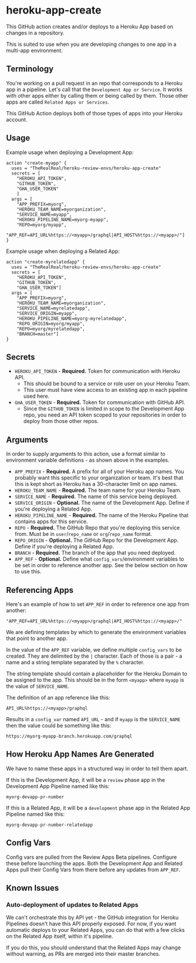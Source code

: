 # heroku-app-create

This GitHub action creates and/or deploys to a Heroku App based on changes in a repository.

This is suited to use when you are developing changes to one app in a multi-app environment.

## Terminology

You're working on a pull request in an repo that corresponds to a Heroku app in a pipeline. Let's call that the `Development App or Service`. It works with other apps either by calling them or being called by them. Those other apps are called `Related Apps or Services`.

This GitHub Action deploys both of those types of apps into your Heroku account.

## Usage

Example usage when deploying a Development App:

```
action "create-myapp" {
  uses = "TheRealReal/heroku-review-envs/heroku-app-create"
  secrets = [
    "HEROKU_API_TOKEN",
    "GITHUB_TOKEN",
    "GHA_USER_TOKEN"
    ]
  args = [
    "APP_PREFIX=myorg",
    "HEROKU_TEAM_NAME=myorganization",
    "SERVICE_NAME=myapp",
    "HEROKU_PIPELINE_NAME=myorg-myapp",
    "REPO=myorg/myapp",
    "APP_REF=API_URL%https://<myapp>/graphql|API_HOST%https://<myapp>/"]
}
```

Example usage when deploying a Related App:

```
action "create-myrelatedapp" {
  uses = "TheRealReal/heroku-review-envs/heroku-app-create"
  secrets = [
    "HEROKU_API_TOKEN",
    "GITHUB_TOKEN",
    "GHA_USER_TOKEN"]
  args = [
    "APP_PREFIX=myorg",
    "HEROKU_TEAM_NAME=myorganization",
    "SERVICE_NAME=myrelatedapp",
    "SERVICE_ORIGIN=myapp",
    "HEROKU_PIPELINE_NAME=myorg-myrelatedapp",
    "REPO_ORIGIN=myorg/myapp",
    "REPO=myorg/myrelatedapp",
    "BRANCH=master"]
}
```

## Secrets

* `HEROKU_API_TOKEN` - **Required.** Token for communication with Heroku API.
  * This should be bound to a service or role user on your Heroku Team.
  * This user must have view access to an existing app in each pipeline used here.
* `GHA_USER_TOKEN` - **Required.** Token for communication with GitHub API.
  * Since the `GITHUB_TOKEN` is limited in scope to the Development App repo, you need an API token scoped to your repositories in order to deploy from those other repos.

## Arguments

In order to supply arguments to this action, use a format similar to environment variable definitions - as shown above in the examples.

* `APP_PREFIX` - **Required.** A prefix for all of your Heroku app names. You probably want this specific to your organization or team. It's best that this is kept short as Heroku has a 30-character limit on app names.
* `HEROKU_TEAM_NAME` - **Required.** The team name for your Heroku Team.
* `SERVICE_NAME` - **Required.** The name of this service being deployed.
* `SERVICE_ORIGIN` - **Optional.** The name of the Development App. Define if you're deploying a Related App.
* `HEROKU_PIPELINE_NAME` - **Required.** The name of the Heroku Pipeline that contains apps for this service.
* `REPO` - **Required.** The GitHub Repo that you're deploying this service from. Must be in `user`/`repo_name` or `org`/`repo_name` format.
* `REPO_ORIGIN` - **Optional.** The GitHub Repo for the Development App. Define if you're deploying a Related App.
* `BRANCH` - **Required.** The branch of the app that you need deployed.
* `APP_REF` - **Optional.** Define what `config_vars`/environment variables to be set in order to reference another app. See the below section on how to use this.

## Referencing Apps

Here's an example of how to set `APP_REF` in order to reference one app from another:
```
"APP_REF=API_URL%https://<myapp>/graphql|API_HOST%https://<myapp>/"
```
We are defining templates by which to generate the environment variables that point to another app.

In the value of the `APP_REF` variable, we define multiple `config_vars` to be created. They are delimited by the `|` character. Each of those is a pair - a name and a string template separated by the `%` character.

The string template should contain a placeholder for the Heroku Domain to be assigned to the app. This should be in the form `<myapp>` where `myapp` is the value of `SERVICE_NAME`.

The definition of an app reference like this:

```
API_URL%https://<myapp>/graphql
```

Results in a `config_var` named `API_URL` - and if `myapp` is the `SERVICE_NAME` then the value could be something like this:

```
https://myorg-myapp-branch.herokuapp.com/graphql
```

## How Heroku App Names Are Generated

We have to name these apps in a structured way in order to tell them apart.

If this is the Development App, it will be a `review` phase app in the Development App Pipeline named like this:

```
myorg-devapp-pr-number
```

If this is a Related App, it will be a `development` phase app in the Related App Pipeline named like this:

```
myorg-devapp-pr-number-relatedapp
```

## Config Vars

Config vars are pulled from the Review Apps Beta pipelines. Configure these before launching the apps. Both the Development App and Related Apps pull their Config Vars from there before any updates from `APP_REF`.

## Known Issues

### Auto-deployment of updates to Related Apps

We can't orchestrate this by API yet - the GitHub integration for Heroku Pipelines doesn't have this API properly exposed. For now, if you want automatic deploys to your Related Apps, you can do that with a few clicks on the Related App itself, within it's pipeline.

If you do this, you should understand that the Related Apps may change without warning, as PRs are merged into their master branches.
